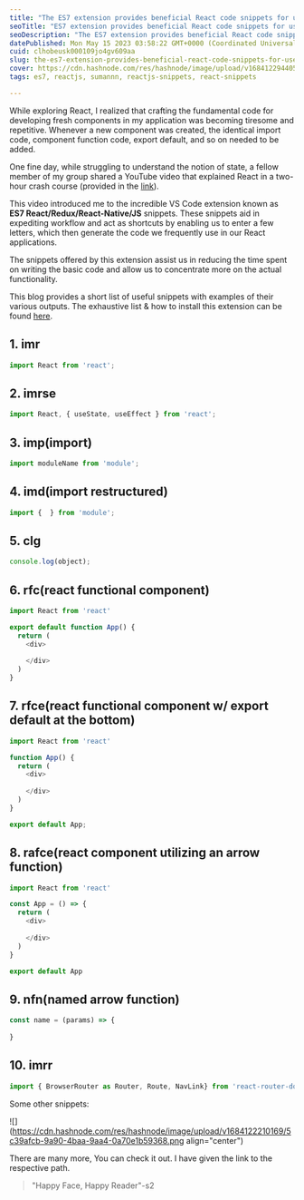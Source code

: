 ```yaml
---
title: "The ES7 extension provides beneficial React code snippets for use in VS Code."
seoTitle: "ES7 extension provides beneficial React code snippets for use in VS"
seoDescription: "The ES7 extension provides beneficial React code snippets for use in VS Code."
datePublished: Mon May 15 2023 03:58:22 GMT+0000 (Coordinated Universal Time)
cuid: clhobeusk000109jo4gv609aa
slug: the-es7-extension-provides-beneficial-react-code-snippets-for-use-in-vs-code
cover: https://cdn.hashnode.com/res/hashnode/image/upload/v1684122944056/6695cd85-2ebc-49a7-b1e0-3dd7ccb27637.png
tags: es7, reactjs, sumannn, reactjs-snippets, react-snippets

---
```


While exploring React, I realized that crafting the fundamental code for developing fresh components in my application was becoming tiresome and repetitive. Whenever a new component was created, the identical import code, component function code, export default, and so on needed to be added.

One fine day, while struggling to understand the notion of state, a fellow member of my group shared a YouTube video that explained React in a two-hour crash course (provided in the [link](https://www.youtube.com/watch?v=w7ejDZ8SWv8)).

This video introduced me to the incredible VS Code extension known as **ES7 React/Redux/React-Native/JS** snippets. These snippets aid in expediting workflow and act as shortcuts by enabling us to enter a few letters, which then generate the code we frequently use in our React applications.

The snippets offered by this extension assist us in reducing the time spent on writing the basic code and allow us to concentrate more on the actual functionality.

This blog provides a short list of useful snippets with examples of their various outputs. The exhaustive list & how to install this extension can be found [here](https://marketplace.visualstudio.com/items?itemName=dsznajder.es7-react-js-snippets).

## 1\. imr

```javascript
import React from 'react';
```

## 2\. imrse

```javascript
import React, { useState, useEffect } from 'react';
```

## 3\. imp(import)

```javascript
import moduleName from 'module';
```

## 4\. imd(import restructured)

```javascript
import {  } from 'module';
```

## 5\. clg

```javascript
console.log(object);
```

## 6\. rfc(react functional component)

```javascript
import React from 'react'

export default function App() {
  return (
    <div>
      
    </div>
  )
}
```

## 7\. rfce(react functional component w/ export default at the bottom)

```javascript
import React from 'react'

function App() {
  return (
    <div>
      
    </div>
  )
}

export default App;
```

## 8\. rafce(react component utilizing an arrow function)

```javascript
import React from 'react'

const App = () => {
  return (
    <div>
      
    </div>
  )
}

export default App
```

## 9\. nfn(named arrow function)

```javascript
const name = (params) => {
  
}
```

## 10\. imrr

```javascript
import { BrowserRouter as Router, Route, NavLink} from 'react-router-dom';
```

Some other snippets:  

![](https://cdn.hashnode.com/res/hashnode/image/upload/v1684122210169/5c39afcb-9a90-4baa-9aa4-0a70e1b59368.png align="center")

There are many more, You can check it out. I have given the link to the respective path.

> "Happy Face, Happy Reader"-s2